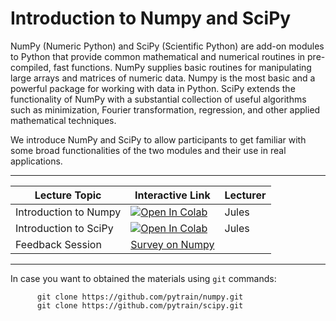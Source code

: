 # Introduction to Numpy and SciPy

NumPy (Numeric Python) and SciPy (Scientific Python) are add-on modules to Python that provide 
common mathematical and numerical routines in pre-compiled, fast functions. 
NumPy supplies basic routines for manipulating large arrays and matrices of numeric data. 
Numpy is the most basic and a powerful package for working with data in Python. 
SciPy extends the functionality of NumPy with a substantial collection of useful algorithms
such as minimization, Fourier transformation, regression, and other applied mathematical techniques. 

We introduce NumPy and SciPy to allow participants to get familiar with some broad functionalities of 
the two modules and their use in real applications. 

***


| Lecture Topic | Interactive Link | Lecturer |
|---|---|---|
| Introduction to Numpy | [![Open In Colab](https://colab.research.google.com/assets/colab-badge.svg)](https://colab.research.google.com/github/pytrain/numpy/blob/master/IntroNumPy.ipynb) | Jules |
| Introduction to SciPy | [![Open In Colab](https://colab.research.google.com/assets/colab-badge.svg)](https://colab.research.google.com/github/pytrain/scipy/blob/master/IntroductionSciPy.ipynb) | Jules |
| Feedback Session | <a href="https://www.surveymonkey.com/r/ZXX9J6H"> Survey on Numpy </a> | |

---


In case you want to obtained the materials using `git` commands:
```
      git clone https://github.com/pytrain/numpy.git
      git clone https://github.com/pytrain/scipy.git
```
